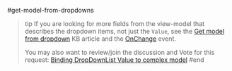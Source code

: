 #get-model-from-dropdowns
>tip If you are looking for more fields from the view-model that describes the dropdown items, not just the `Value`, see the [Get model from dropdown](slug://dropdowns-get-model) KB article and the [OnChange](../events#onchange) event.
>
> You may also want to review/join the discussion and Vote for this request: <a href="https://www.telerik.com/forums/binding-dropdownlist-value-to-complex-model" target="_blank">Binding DropDownList Value to complex model</a>
#end
